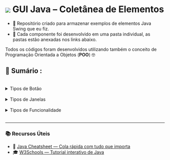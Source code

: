 #  <img src="https://skillicons.dev/icons?i=java" align="center" /> GUI Java – Coletânea de Elementos

- 🎯 Repositório criado para armazenar exemplos de elementos Java Swing que eu fiz.
- 🧭 Cada componente foi desenvolvido em uma pasta individual, as pastas estão anexadas nos links abaixo.

Todos os códigos foram desenvolvidos utilizando também o conceito de Programação Orientada a Objetos (**POO**) 🤓

<!-- SESSÃO DO ÍNDICE DE CÓDIGOS ⬇️ -->
## 📇 Sumário :

<br>

<details>
  
 <summary> Tipos de Botão </summary>

### ▶️ Botão Tradicional
Este código exemplifica o uso de botões convencionais do Swing.
- ▶️ [JButton](https://github.com/RgoSL/Exemplos-Interface-Grafica/tree/main/ExemploBotoes) <!-- ⬅️ LINK PARA O RESPECTIVO COMPONENTE -->
<br>

### 🔲 ComboBox
Este código exemplifica o uso dos botões geralmente utilizados para escolhas.
- 🔳 [JComboBox](https://github.com/RgoSL/Exemplos-Interface-Grafica/tree/main/ExemploComboCheckRadio) <!-- ⬅️ LINK PARA O RESPECTIVO COMPONENTE -->
<br>

### 🔘 Botão de Opção
Este código cria um botão de opção, normalmente usado para opções booleanas.
- 🔘 [JRadioButton](https://github.com/RgoSL/Exemplos-Interface-Grafica/tree/main/ExemploJRadioButton) <!-- ⬅️ LINK PARA O RESPECTIVO COMPONENTE -->
<br>

</details>
<br>

<!-- ========================================================= -->

<details>
  <summary>Tipos de Janelas</summary>
  
### 🪟 Menu Simples
Este tem um exemplo de menu, criando uma pequena janela de opções de encaminhamento.
- 🪟 [JMenu](https://github.com/RgoSL/Exemplos-Interface-Grafica/tree/main/ExemploJMenu01) <!-- ⬅️ LINK PARA O RESPECTIVO COMPONENTE -->
<br>

### 🪟 Sub-Menu
Este é uma subversão do anterior, o encaminhamento do menu leva para essa segunda janela de opções.
- 🪟 [JMenu2](https://github.com/RgoSL/Exemplos-Interface-Grafica/tree/main/ExemploJMenu02) <!-- ⬅️ LINK PARA O RESPECTIVO COMPONENTE -->
<br>

### 📌 Listas Singulares
Exemplo de uma lista de escolhas simples.
- 📌 [JList](https://github.com/RgoSL/Exemplos-Interface-Grafica/tree/main/ExemploJList) <!-- ⬅️ LINK PARA O RESPECTIVO COMPONENTE -->
<br>

### 📌 Listas Múltiplas
Exemplo de uma lista que permite escolhas multivaloradas.
- 📌 [JListMultiple](https://github.com/RgoSL/Exemplos-Interface-Grafica/tree/main/ExemploJListMTPL) <!-- ⬅️ LINK PARA O RESPECTIVO COMPONENTE -->
<br>

### 🗄️ Tabelas
Este código é um exemplo de como criar uma tabela com o Swing.
- 🗄️ [JTabel](https://github.com/RgoSL/Exemplos-Interface-Grafica/tree/main/ExemploJTable) <!-- ⬅️ LINK PARA O RESPECTIVO COMPONENTE -->
<br>

</details>
<br>

<!-- ========================================================= -->

<details>
  <summary>Tipos de Funcionalidade</summary>
  
### 🧹 Função Limpar
Este código exemplifica um botão que anula todos os campos de uma vez só.
- 🧹 [SetValues](https://github.com/RgoSL/Exemplos-Interface-Grafica/tree/main/ExemploLimpar) <!-- ⬅️ LINK PARA O RESPECTIVO COMPONENTE -->
<br>

### 🎭 Função Máscara
Exemplo de como mascarar informações de um input com Java.
- 🎭 [SetValues](https://github.com/RgoSL/Exemplos-Interface-Grafica/tree/main/ExemploMascara) <!-- ⬅️ LINK PARA O RESPECTIVO COMPONENTE -->
<br>

### 👀 Função de Exibição
Exemplo de como impedir que um determinado elemento apareça na interface.
- 👀 [ActionListeners](https://github.com/RgoSL/Exemplos-Interface-Grafica/tree/main/ExemploOcultarExibir) <!-- ⬅️ LINK PARA O RESPECTIVO COMPONENTE -->
<br>

### 🔛 Função de Ativação
Exemplo de como desabilitar as funções de algum componente.
- 🔛 [ActionListeners](https://github.com/RgoSL/Exemplos-Interface-Grafica/tree/main/ExemploDesabilitarHabilitar) <!-- ⬅️ LINK PARA O RESPECTIVO COMPONENTE -->
<br>

### 🧱 Função de Formatação
Este código limita os caracteres de um input.
- 🧱 [Input Limitado](https://github.com/RgoSL/Exemplos-Interface-Grafica/blob/main/ExemploJFormatted/src/exemplojformatted/ExemploJFormatted.java) <!-- ⬅️ LINK PARA O RESPECTIVO COMPONENTE -->
<br>

### 🧮 Função Calculadora
Neste código eu utilizei diversos componentes do Swing para criar uma calculadora.
- 🧮 [Calculadora](https://github.com/RgoSL/Exemplos-Interface-Grafica/tree/main/ExemploCalculadora) <!-- ⬅️ LINK PARA O RESPECTIVO COMPONENTE -->
<br>

### 🪞 Modelo de Interface
Este código é um esboço de como os elementos se comportam em uma interface Swing.
- 🪞 [Exemplo](https://github.com/RgoSL/Exemplos-Interface-Grafica/tree/main/ExemploInterfaceGr%C3%A1fica) <!-- ⬅️ LINK PARA O RESPECTIVO COMPONENTE -->
<br>

</details>
<br>


<!-- SESSÃO DE REFERÊNCIAS ⬇️ -->
---

### 📚 Recursos Úteis

- 🧾 [Java Cheatsheet — Cola rápida com tudo que importa](https://www.geeksforgeeks.org/java/java-cheat-sheet/#java-basics)  
- 🎓 [W3Schools — Tutorial interativo de Java](https://www.w3schools.com/java/java_getstarted.asp)
